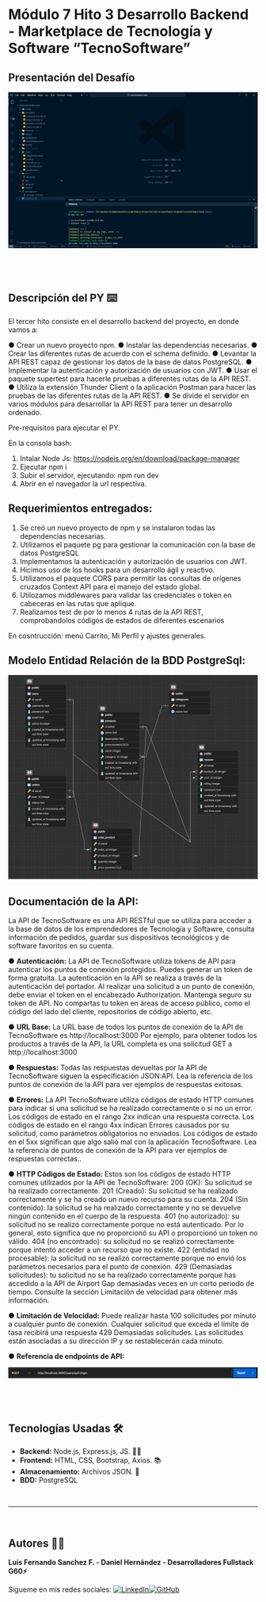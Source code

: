 # Módulo 7 Hito 3 Desarrollo Backend - Marketplace de Tecnología y Software “TecnoSoftware”

## Presentación del Desafío

![Pantalla VSCode](./database/presentacionPY.png)

## <br/>

## Descripción del PY ⌨️

El tercer hito consiste en el desarrollo backend del proyecto, en donde vamos a:

● Crear un nuevo proyecto npm.
● Instalar las dependencias necesarias.
● Crear las diferentes rutas de acuerdo con el schema definido.
● Levantar la API REST capaz de gestionar los datos de la base de datos PostgreSQL.
● Implementar la autenticación y autorización de usuarios con JWT.
● Usar el paquete supertest para hacerle pruebas a diferentes rutas de la API REST.
● Utiliza la extensión Thunder Client o la aplicación Postman para hacer las pruebas de las diferentes rutas de la API REST.
● Se divide el servidor en varios módulos para desarrollar la API REST para tener un desarrollo ordenado.

Pre-requisitos para ejecutar el PY.

En la consola bash:

1. Intalar Node Js: https://nodejs.org/en/download/package-manager
2. Ejecutar npm i
3. Subir el servidor, ejecutando: npm run dev
4. Abrir en el navegador la url respectiva.

## Requerimientos entregados:

1. Se creó un nuevo proyecto de npm y se instalaron todas las dependencias necesarias.
2. Utilizamos el paquete pg para gestionar la comunicación con la base de datos PostgreSQL
3. Implementamos la autenticación y autorización de usuarios con JWT.
4. Hicimos uso de los hooks para un desarrollo ágil y reactivo.
5. Utilizamos el paquete CORS para permitir las consultas de orígenes cruzados Context API para el manejo del estado global.
6. Utilozamos middlewares para validar las credenciales o token en cabeceras en las rutas que aplique.
7. Realizamos test de por lo menos 4 rutas de la API REST, comprobandolos códigos de estados de diferentes escenarios

En cosntrucción: menú Carrito, Mi Perfil y ajustes generales.

## Modelo Entidad Relación de la BDD PostgreSql:

![Pantalla VSCode](./database/modeloERBDD.png)

## Documentación de la API:

La API de TecnoSoftware es una API RESTful que se utiliza para acceder a la base de datos de los emprendedores de Tecnología y Softawre, consulta información de pedidos, guardar sus dispositivos tecnológicos
y de software favoritos en su cuenta.

● **Autenticación:**
La API de TecnoSoftware utiliza tokens de API para autenticar los puntos de conexión protegidos. Puedes generar un token de forma gratuita.
La autenticación en la API se realiza a través de la autenticación del portador. Al realizar una solicitud a un punto de conexión, debe enviar el token en el encabezado Authorization.
Mantenga seguro su token de API. No compartas tu token en áreas de acceso público, como el código del lado del cliente, repositorios de código abierto, etc.

● **URL Base:**
La URL base de todos los puntos de conexión de la API de TecnoSoftware es http://localhost:3000
Por ejemplo, para obtener todos los productos a través de la API, la URL completa es una solicitud GET a http://localhost:3000

● **Respuestas:**
Todas las respuestas devueltas por la API de TecnoSoftware siguen la especificación JSON:API. Lea la referencia de los puntos de conexión de la API para ver ejemplos de respuestas exitosas.

● **Errores:**
La API TecnoSoftware utiliza códigos de estado HTTP comunes para indicar si una solicitud se ha realizado correctamente o si no un error. Los códigos de estado en el rango 2xx indican una respuesta correcta.
Los códigos de estado en el rango 4xx indican Errores causados por su solicitud, como parámetros obligatorios no enviados. Los códigos de estado en el 5xx significan que algo salió mal con la aplicación TecnoSoftware.
Lea la referencia de puntos de conexión de la API para ver ejemplos de respuestas correctas..

● **HTTP Códigos de Estado:**
Estos son los códigos de estado HTTP comunes utilizados por la API de TecnoSoftware:
200 (OK): Su solicitud se ha realizado correctamente.
201 (Creado): Su solicitud se ha realizado correctamente y se ha creado un nuevo recurso para su cuenta.
204 (Sin contenido): la solicitud se ha realizado correctamente y no se devuelve ningún contenido en el cuerpo de la respuesta.
401 (no autorizado): su solicitud no se realizó correctamente porque no está autenticado. Por lo general, esto significa que no proporcionó su API o proporcionó un token no válido.
404 (no encontrado): su solicitud no se realizó correctamente porque intentó acceder a un recurso que no existe.
422 (entidad no procesable): la solicitud no se realizó correctamente porque no envió los parámetros necesarios para el punto de conexión.
429 (Demasiadas solicitudes): tu solicitud no se ha realizado correctamente porque has accedido a la API de Airport Gap demasiadas veces en un corto periodo de tiempo.
Consulte la sección Limitación de velocidad para obtener más información.

● **Limitación de Velocidad:**
Puede realizar hasta 100 solicitudes por minuto a cualquier punto de conexión. Cualquier solicitud que exceda el límite de tasa recibirá una respuesta 429 Demasiadas solicitudes.
Las solicitudes están asociadas a su dirección IP y se restablecerán cada minuto.

● **Referencia de endpoints de API:**

![Pantalla VSCode](./database/POST.png)

## <br/>

## Tecnologías Usadas 🛠️

- **Backend:** Node.js, Express.js, JS. 🧑‍💻
- **Frontend:** HTML, CSS, Bootstrap, Axios. 📚
- **Almacenamiento:** Archivos JSON. 🫙
- **BDD:** PostgreSQL

<br/>

---

<br>

## Autores 👨‍💻

**Luis Fernando Sanchez F. - Daniel Hernández - Desarrolladores Fullstack G60⚡**

Sígueme en mis redes sociales: [![LinkedIn](https://img.shields.io/badge/LinkedIn-%230077B5.svg?logo=linkedin&logoColor=white)](https://www.linkedin.com/in/luisfernandosanchezflorez)[![GitHub](https://img.shields.io/badge/GitHub-black?logo=github)](https://github.com/luisfersan)
<br>
